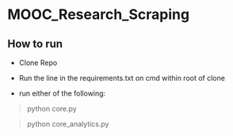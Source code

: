 # MOOC_Research_Scraping

## How to run

- Clone Repo

- Run the line in the requirements.txt on cmd within root of clone

- run either of the following:
> python core.py

> python core_analytics.py
